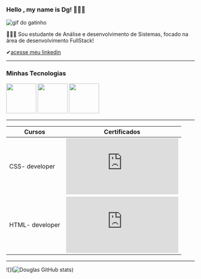 ### Hello , my name is Dg! 👨🏽‍💻

![gif do gatinho](https://i.gifer.com/origin/d6/d66620ccdb4aee4182879a2c07d393ef_w200.gif)

👨🏽‍💻 Sou estudante de Análise e desenvolvimento de Sistemas, focado na área de desenvolvimento FullStack!

✔[acesse meu linkedin](https://www.linkedin.com/in/dgfernandesf/)


------

### Minhas Tecnologias

<p align="center>

<img src="https://cdn.jsdelivr.net/gh/devicons/devicon@latest/icons/mysql/mysql-original-wordmark.svg" width="80px">

<img src="https://cdn.jsdelivr.net/gh/devicons/devicon@latest/icons/javascript/javascript-plain.svg" width="80px">

<img src="https://cdn.jsdelivr.net/gh/devicons/devicon@latest/icons/html5/html5-original-wordmark.svg" width="80px">

<img src="https://cdn.jsdelivr.net/gh/devicons/devicon@latest/icons/css3/css3-original-wordmark.svg" width="80px">
</p>

-----
|Cursos  | Certificados |
|--------| -------------|
|CSS- developer | ![CERTIFICADO CSS](https://hermes.dio.me/certificates/0WQFEQUT.pdf)
|HTML- developer | ![CERTIFICADO CSS](https://hermes.dio.me/certificates/56D1B682.pdf)

----

![](![Douglas GitHub stats](https://github-readme-stats.vercel.app/api?username=dougffjw&show_icons=true&theme=dark))